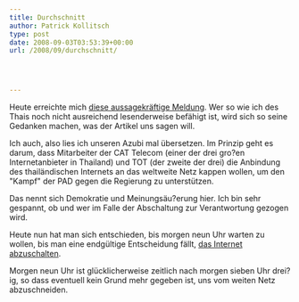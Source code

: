 ```yaml
---
title: Durchschnitt
author: Patrick Kollitsch
type: post
date: 2008-09-03T03:53:39+00:00
url: /2008/09/durchschnitt/




---
```

Heute erreichte mich [diese aussagekräftige Meldung][1]. Wer so wie ich des Thais noch nicht ausreichend lesenderweise befähigt ist, wird sich so seine Gedanken machen, was der Artikel uns sagen will.

Ich auch, also lies ich unseren Azubi mal übersetzen. Im Prinzip geht es darum, dass Mitarbeiter der <span class="caps">CAT</span> Telecom (einer der drei gro?en Internetanbieter in Thailand) und <span class="caps">TOT</span> (der zweite der drei) die Anbindung des thailändischen Internets an das weltweite Netz kappen wollen, um den "Kampf" der <span class="caps">PAD</span> gegen die Regierung zu unterstützen.

Das nennt sich Demokratie und Meinungsäu?erung hier. Ich bin sehr gespannt, ob und wer im Falle der Abschaltung zur Verantwortung gezogen wird.

Heute nun hat man sich entschieden, bis morgen neun Uhr warten zu wollen, bis man eine endgültige Entscheidung fällt, [das Internet abzuschalten][2]. 

Morgen neun Uhr ist glücklicherweise zeitlich nach morgen sieben Uhr drei?ig, so dass eventuell kein Grund mehr gegeben ist, uns vom weiten Netz abzuschneiden.

 [1]: http://www.manager.co.th/Politics/ViewNews.aspx?NewsID=9510000104205
 [2]: http://www.bangkokpost.com/breaking_news/breakingnews.php?id=130353
